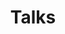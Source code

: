 ---
layout: home
permalink: /talks/index.html
description: "Charles Desneuf's talks about development and agile"
title: "Talks"
category: talk
---
